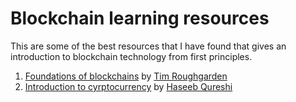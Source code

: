 # Blockchain learning resources

This are some of the best resources that I have found that gives an introduction to blockchain technology from first principles.

1. [Foundations of blockchains](https://www.youtube.com/playlist?list=PLEGCF-WLh2RLOHv_xUGLqRts_9JxrckiA) by [Tim Roughgarden](http://timroughgarden.org/)
2. [Introduction to cyrptocurrency](https://nakamoto.com/introduction-to-cryptocurrency/) by [Haseeb Qureshi](https://haseebq.com/)

